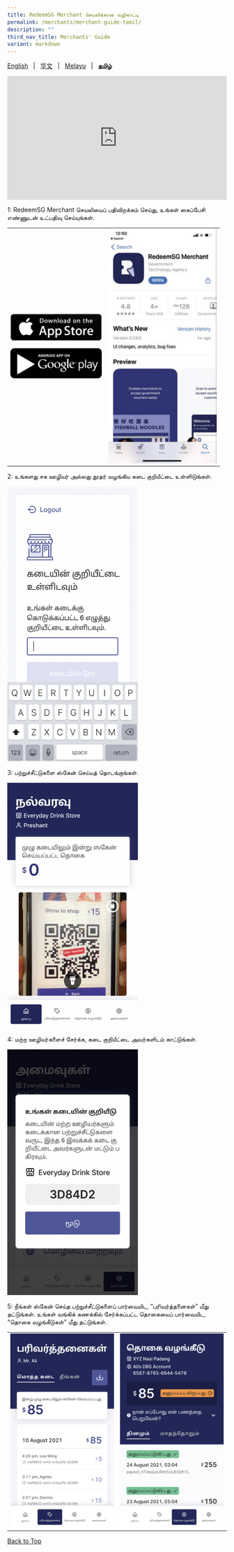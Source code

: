 ```yaml
---
title: RedeemSG Merchant செயலிக்கான வழிகாட்டி
permalink: /merchants/merchant-guide-tamil/
description: ""
third_nav_title: Merchants' Guide
variant: markdown
---
```

<span id="cdcv_page_top"></span>
[English](/merchants/merchant-guide-english) &nbsp;&nbsp;|&nbsp;&nbsp; [华文](/merchants/merchant-guide-chinese)  &nbsp;&nbsp;|&nbsp;&nbsp; [Melayu](/merchants/merchant-guide-malay) &nbsp;&nbsp;|&nbsp;&nbsp; **[தமிழ்](/merchants/merchant-guide-tamil)**

<style>
a.bp-button {
	height: 6em !important;
	white-space:pre-line !important;
}
	
		
 .youtubecontainer {
    position: relative;
    width: 100%;
    height: 0;
    padding-bottom: 56.25%;
}
.youtubevideo {
    position: absolute;
    top: 0;
    left: 0;
    width: 100%;
    height: 100%;
}
</style>

<div class="youtubecontainer">
<iframe class="youtubevideo" src="https://www.youtube.com/embed/HgaA8luD9Wk?si=URp6pRV9yNhz-0Jz" title="YouTube video player" frameborder="0" allow="accelerometer; autoplay; clipboard-write; encrypted-media; gyroscope; picture-in-picture" allowfullscreen=""></iframe>
	</div>

<p>1: RedeemSG Merchant செயலியைப் பதிவிறக்கம் செய்து, உங்கள் கைப்பேசி எண்ணுடன் உட்பதிவு செய்யுங்கள்.</p>

<table border="0" cellspacing="0" cellpadding="0">
<tbody>
<tr>
<td><p><a href="https://apps.apple.com/sg/app/redeemsg/id1512326240" target="blank"> <img src="/images/merchants/merchants-infographics/download-app-store.png" alt="Download RedeemSG Merchant Mobile App from App Store" style="width:210px !important;"></a></p>

<p><a href="https://play.google.com/store/apps/details?id=sg.gov.redeem" target="blank"> <img src="/images/merchants/merchants-infographics/download-google-play.png" alt="Download RedeemSG Merchant Mobile App from Google Play" style="width:210px !important;"></a></p>
	
</td>

<td><img src="/images/merchants/merchants-infographics/english/download_app.png" style="width:250px !important;" alt="Download RedeemSG Merchant App"> </td>
</tr>

</tbody>
</table>


<p>2: உங்களது சக ஊழியர் அல்லது தூதர் வழங்கிய கடை குறியீட்டை உள்ளிடுங்கள். </p>

<p><img src="/images/Shop_code_TML.png" style="width:300px !important;" alt="Enter shop code screen"> </p>


<p>3: பற்றுச்சீட்டுகளை ஸ்கேன் செய்யத் தொடங்குங்கள். </p>
<p><img src="/images/Home_scan_TML.png" style="width:300px !important;" alt="Scan voucher screen"> </p>


<p>4: மற்ற ஊழியர்களைச் சேர்க்க, கடை குறியீட்டை அவர்களிடம் காட்டுங்கள். </p>
 
<p><img src="/images/Settings_TML.png" style="width:300px !important;" alt="Shop code screen"> </p>


<p>5: நீங்கள் ஸ்கேன் செய்த பற்றுச்சீட்டுகளைப் பார்வையிட, “பரிவர்த்தனைகள்” மீது தட்டுங்கள். உங்கள் வங்கிக் கணக்கில் சேர்க்கப்பட்ட தொகையைப் பார்வையிட, “தொகை வழங்கீடுகள்” மீது தட்டுங்கள். </p>

<table border="0" cellspacing="0" cellpadding="0">
<tbody>
<tr>
<td><img src="/images/merchants/merchants-infographics/tamil/2%20Transactions%20entire%20shop.png" style="width:250px !important;" alt="Transactions screen"> </td>
<td><img src="/images/merchants/merchants-infographics/tamil/1%20Payouts%20daily.png" style="width:250px !important;" alt="Payouts screen"> </td>
</tr>
</tbody>
</table>
<a href="#cdcv_page_top">Back to Top</a>